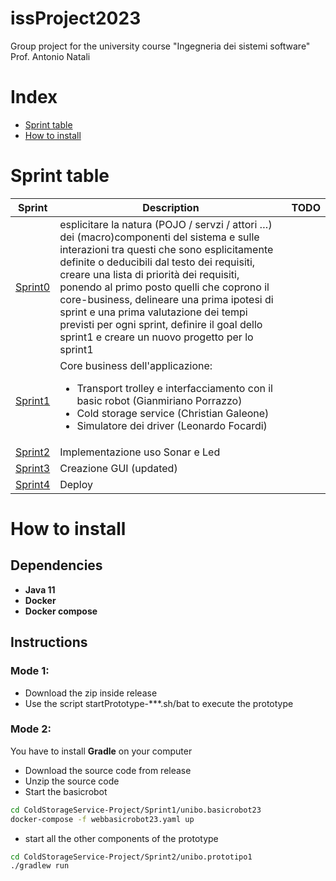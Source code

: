 # issProject2023
Group project for the university course "Ingegneria dei sistemi software" Prof. Antonio Natali

# Index
- [Sprint table](#sprint-table)
- [How to install](#how-to-install)

# Sprint table

| Sprint                                                                                                                                                 | Description                                                                                                                                                                                                                                                                                                                                                                                                                                                                 | TODO                                                                                                                               |
|--------------------------------------------------------------------------------------------------------------------------------------------------------|-----------------------------------------------------------------------------------------------------------------------------------------------------------------------------------------------------------------------------------------------------------------------------------------------------------------------------------------------------------------------------------------------------------------------------------------------------------------------------|------------------------------------------------------------------------------------------------------------------------------------|
| [Sprint0](https://htmlpreview.github.io/?https://github.com/LEOB3TA/ColdStorageService-Project/blob/main/Sprint0Reviewed/userDocs/sprint0Reviewed.html) | esplicitare la natura (POJO / servzi / attori …) dei (macro)componenti del sistema e sulle interazioni tra questi che sono esplicitamente definite o deducibili dal testo dei requisiti, creare una lista di priorità dei requisiti, ponendo al primo posto quelli che coprono il core-business, delineare una prima ipotesi di sprint e una prima valutazione dei tempi previsti per ogni sprint, definire il goal dello sprint1 e creare un nuovo progetto per lo sprint1 |                                                                                                                                    |
| [Sprint1](https://htmlpreview.github.io/?https://github.com/LEOB3TA/ColdStorageService-Project/blob/main/Sprint1/userDocs/sprint1.html)                | Core business dell'applicazione: <ul> <li>Transport trolley e interfacciamento con il basic robot (Gianmiriano Porrazzo)</li><li>Cold storage service (Christian Galeone)</li><li>Simulatore dei driver (Leonardo Focardi)</li></ul>                                                                                                                                                                                                                                        |                                                                                                                                    |
| [Sprint2](https://htmlpreview.github.io/?https://github.com/LEOB3TA/ColdStorageService-Project/blob/main/Sprint2Reviewed/userDocs/sprint2.html)        | Implementazione uso  Sonar e Led                                                                                                                                                                                                                                                                                                                                                                                                                                            |  |
| [Sprint3](https://htmlpreview.github.io/?https://github.com/LEOB3TA/ColdStorageService-Project/blob/main/Sprint3/userDocs/sprint3.html)                | Creazione GUI (updated)                                                                                                                                                                                                                                                                                                                                                                                                                                                     |                                                                                |
| [Sprint4](https://htmlpreview.github.io/?https://github.com/LEOB3TA/ColdStorageService-Project/blob/main/Sprint4/userDocs/sprint4.html)            | Deploy                                                                                                                                                                                                                                                                                                                                                                                                                                                                      |                                                                                |

# How to install

## Dependencies
- **Java 11**
- **Docker**
- **Docker compose**

## Instructions
### Mode 1:
- Download the zip inside release
- Use the script startPrototype-***.sh/bat to execute the prototype
### Mode 2:
You have to install **Gradle** on your computer

- Download the source code from release
- Unzip the source code
- Start the basicrobot
```bash
cd ColdStorageService-Project/Sprint1/unibo.basicrobot23
docker-compose -f webbasicrobot23.yaml up
```
- start all the other components of the prototype
```bash
cd ColdStorageService-Project/Sprint2/unibo.prototipo1
./gradlew run
```

